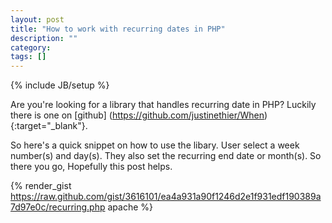 ```yaml
---
layout: post
title: "How to work with recurring dates in PHP"
description: ""
category: 
tags: []
---
```

{% include JB/setup %}

Are you're looking for a library that handles recurring date in PHP? Luckily there is one on [github] (https://github.com/justinethier/When){:target="_blank"}.

So here's a quick snippet on how to use the libary. User select a week number(s) and day(s). They also set the recurring end date or month(s). So there you go, Hopefully this post helps.

{% render_gist https://raw.github.com/gist/3616101/ea4a931a90f1246d2e1f931edf190389a7d97e0c/recurring.php apache %}